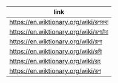|link|
|----|
|https://en.wiktionary.org/wiki/রূপকথা|
|https://en.wiktionary.org/wiki/রূপচাঁদা|
|https://en.wiktionary.org/wiki/রূপা|
|https://en.wiktionary.org/wiki/রূমী|
|https://en.wiktionary.org/wiki/রূহ|
|https://en.wiktionary.org/wiki/রূপ|
